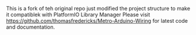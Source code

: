 This is a fork of teh original repo just modified the project structure to make it compatiblek with PlatformIO Library Manager
Please visit https://github.com/thomasfredericks/Metro-Arduino-Wiring for latest code and documentation.